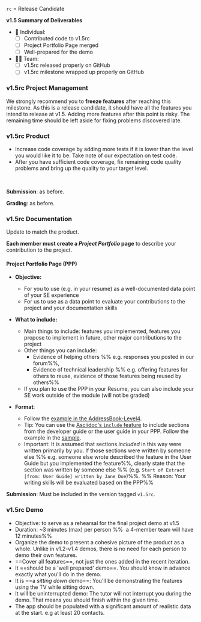 `rc` = Release Candidate

<tip-box> 

**v1.5 Summary of Deliverables**

* :bust_in_silhouette: Individual:
  - [ ] Contributed code to v1.5rc
  - [ ] Project Portfolio Page merged
  - [ ] Well-prepared for the demo
* :busts_in_silhouette::busts_in_silhouette: Team:
  - [ ] v1.5rc released properly on GitHub
  - [ ] v1.5rc milestone wrapped up properly on GitHub

</tip-box>

### v1.5rc Project Management

We strongly recommend you to **freeze features** after reaching this milestone. As this is a release candidate, it should have all the features you intend to release at v1.5. Adding more features after this point is risky. The remaining time should be left aside for fixing problems discovered late.  

### v1.5rc Product

* Increase code coverage by adding more tests if it is lower than the level you would like it to be. Take note of <trigger trigger="click" for="modal:v15rc-testingExpectations">our expectation on test code</trigger>. 
* After you have sufficient code coverage, fix remaining code quality problems and bring up the quality to your target level.

<modal title="Admin &raquo; Project Asessement &rarr; Expectation on testing" id="modal:v15rc-testingExpectations">
  <include src="project-testing.md#expectations"/>
</modal>

**Submission**: as before.

**Grading**: as before.

### v1.5rc Documentation

Update to match the product.

<tip-box type="important"> 

**Each member must create a _Project Portfolio_ page** to describe your contribution to the project. 

</tip-box>

<tip-box> 

<div id="project-portfolio">

#### Project Portfolio Page (PPP)

* **Objective:** 
  * For you to use (e.g. in your resume) as a well-documented data point of your SE experience 
  * For us to use as a data point to evaluate your contributions to the project and your documentation skills

* **What to include:**
  * Main things to include: features you implemented, features you propose to implement in future, other major contributions to the project
  * Other things you can include: 
    * Evidence of helping others %%&nbsp;e.g. responses you posted in our forum%%, 
    * Evidence of technical leadership %%&nbsp;e.g. offering features for others to reuse, evidence of those features being reused by others%%
  * If you plan to use the PPP in your Resume, you can also include your SE work outside of the module (will not be graded)

* **Format**:
  * Follow the [example in the AddressBook-Level4](https://nus-cs2103-ay1718s1.github.io/addressbook-level4/team/johndoe.html).
  * Tip: You can use the [Asciidoc's `include` feature](http://asciidoctor.org/docs/asciidoc-syntax-quick-reference/#include-files) to include sections from the developer guide or the user guide in your PPP. Follow the example in the [sample](https://nus-cs2103-ay1718s1.github.io/addressbook-level4/team/johndoe.html). 
  * Important: It is assumed that sections _included_ in this way were written primarily by you. If those sections were written by someone else %%&nbsp;e.g. someone else wrote described the feature in the User Guide but you implemented the feature%%, clearly state that the section was written by someone else %%&nbsp;(e.g. `Start of Extract [from: User Guide] written by Jane Doe`)%%. %%&nbsp;Reason: Your writing skills will be evaluated based on the PPP%%

</div>
</tip-box>

**Submission**: Must be included in the version tagged `v1.5rc`. 

### v1.5rc Demo

* Objective: to serve as a rehearsal for the final project demo at v1.5
* Duration: ~3 minutes (max) per person %%&nbsp; a 4-member team will have 12 minutes%%
* Organize the demo to present a cohesive picture of the product as a whole. Unlike in v1.2-v1.4 demos, there is no need for each person to demo their own features.
* ==Cover all features==, not just the ones added in the recent iteration.
* It ==should be a 'well prepared' demo==. You should know in advance exactly what you'll do in the demo.
* It is ==a _sitting down_ demo==: You'll be demonstrating the features using the TV while sitting down.
* It will be uninterrupted demo: The tutor will not interrupt you during the demo. That means you should finish within the given time.
* The app should be populated with a significant amount of realistic data at the start. e.g at least 20 contacts.

